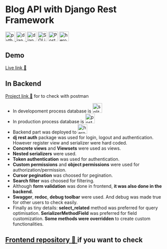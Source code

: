 # Blog API with Django Rest Framework 

<p><a href="https://www.python.org/"><img src="https://user-images.githubusercontent.com/94041207/199345472-e98865f2-0d41-4bd9-9a5c-9c21b4831c1e.png" alt="python" height="30" data-canonical-src="https://www.python.org/static/img/python-logo.png" style="max-width: 100%;">   </a>
<a href="https://www.djangoproject.com/"><img src="https://user-images.githubusercontent.com/94041207/199345498-a5e894de-16cc-4715-8a68-78fe070afd30.png" alt="django" height="30" data-canonical-src="https://www.djangoproject.com/m/img/logos/django-logo-negative.png" style="max-width: 100%;">   </a>
<a href="https://www.django-rest-framework.org/"><img src="https://user-images.githubusercontent.com/94041207/199345513-1a3bd338-9d8a-44a4-b3c4-e64b2ac7eed4.png" alt="django rest framework" height="30" style="max-width: 100%;"></a>
<a href="https://www.sqlite.org/index.html"><img src="https://user-images.githubusercontent.com/94041207/199345538-30ee000d-8dc2-4334-ac31-f54a62fc9549.png" alt="SQLite" height="30" style="max-width: 100%;"></a>
<a href="https://www.postgresql.org/"><img src="https://user-images.githubusercontent.com/94041207/199345580-4c43f36f-6ec8-4d87-8c0c-756c9d91827f.png" alt="PostgreSQL" height="30" style="max-width: 100%;"></a>
<a href="https://www.heroku.com/"> <img src="https://user-images.githubusercontent.com/94041207/199347164-3f31eca4-6b7e-4c6d-bb1d-0959f5134e30.png" alt="heroku" height="30" data-canonical-src="https://www.vectorlogo.zone/logos/heroku/heroku-icon.svg" style="max-width: 100%;"> </a></p>

## Demo
<a href="https://react-redux-blogapp.vercel.app/" target="_blank"> Live link 🚀 </a>

## In Backend
[Project link 🚀](https://blogapp-react-redux.herokuapp.com/) for to check with postman
* In developoment process database is <img src="https://logos-download.com/wp-content/uploads/2018/09/SQLite_Logo-450x193.png"  alt="sqlite" height="30">
* In production process database is <img src="https://icon-library.com/images/postgresql-icon/postgresql-icon-13.jpg"  alt="postgresql" height="30"> 
* Backend part was deployed to <img src="https://user-images.githubusercontent.com/94041207/182912844-075185f7-3c3f-4d77-9f49-740dbdadd14d.png"  alt="heroku" height="30"> 
* **dj rest auth** package was used for login, logout and authentication. However register view and serializer were hard coded.
* **Concrete views** and **Viewsets** were used as views. 
* **Nested serializers** were used. 
* **Token authentication** was used for authentication.
* **Custom permissions** and **object permissions** were used for authorization/permission. 
* **Cursor pegination** was choosed for pegination.
* **Search filter** was choosed for filtering.
* Although **form validation** was done in frontend, **it was also done in the backend.**
* **Swagger**, **redoc**, **debug toolbar** were used. And debug was made true for other users to check easily. 
* Finally as tiny details: 
**select_related** method was preferred for query optimisation. 
**SerializerMethodField** was preferred for field customization.
**Some methods were overridden** to create custom functionalities.
##  <a href="https://github.com/bekirugurr/react-redux-blog-app" target="_blank"> Frontend repository 🚀 </a> if you want to check


